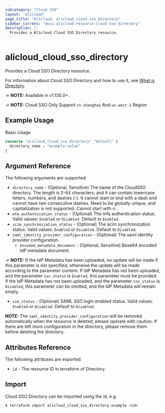 ```yaml
---
subcategory: "Cloud SSO"
layout: "alicloud"
page_title: "Alicloud: alicloud_cloud_sso_directory"
sidebar_current: "docs-alicloud-resource-cloud-sso-directory"
description: |-
  Provides a Alicloud Cloud SSO Directory resource.
---
```


# alicloud\_cloud\_sso\_directory

Provides a Cloud SSO Directory resource.

For information about Cloud SSO Directory and how to use it, see [What is Directory](https://www.alibabacloud.com/help/doc-detail/263624.html).

-> **NOTE:** Available in v1.135.0+.

-> **NOTE:** Cloud SSO Only Support `cn-shanghai` And `us-west-1` Region

## Example Usage

Basic Usage

```terraform
resource "alicloud_cloud_sso_directory" "default" {
  directory_name = "example-value"
}

```

## Argument Reference

The following arguments are supported:

* `directory_name` - (Optional, Sensitive) The name of the CloudSSO directory. The length is 2-64 characters, and it can contain lowercase letters, numbers, and dashes (-). It cannot start or end with a dash and cannot have two consecutive dashes. Need to be globally unique, and capitalization is not supported. Cannot start with `d-`.
* `mfa_authentication_status` - (Optional) The mfa authentication status. Valid values: `Enabled` or `Disabled`. Default to `Enabled`.
* `scim_synchronization_status` - (Optional) The scim synchronization status. Valid values: `Enabled` or `Disabled`. Default to `Disabled`.
* `saml_identity_provider_configuration` - (Optional) The saml identity provider configuration.
  * `encoded_metadata_document` - (Optional, Sensitive) Base64 encoded IdP metadata document. 

-> **NOTE:** If the IdP Metadata has been uploaded, no update will be made if this parameter is not specified, otherwise the update will be made according to the parameter content. If IdP Metadata has not been uploaded, and the parameter `sso_status` is `Enabled`, this parameter must be provided. If the IdP Metadata has not been uploaded, and the parameter `sso_status` is `Disabled`, this parameter can be omitted, and the IdP Metadata will remain empty.
  * `sso_status` - (Optional) SAML SSO login enabled status. Valid values: `Enabled` or `Disabled`. Default to `Disabled`.

 **NOTE:** The `saml_identity_provider_configuration` will be removed automatically when the resource is deleted, please operate with caution. If there are left more configuration in the directory, please remove them before deleting the directory.

## Attributes Reference

The following attributes are exported:

* `id` - The resource ID in terraform of Directory.

## Import

Cloud SSO Directory can be imported using the id, e.g.

```
$ terraform import alicloud_cloud_sso_directory.example <id>
```
